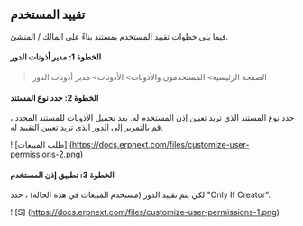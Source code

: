 ## تقييد المستخدم

فيما يلي خطوات تقييد المستخدم بمستند بناءً على المالك / المنشئ.

#### الخطوة 1: مدير أذونات الدور

> الصفحة الرئيسية> المستخدمون والأذونات> الأذونات> مدير أذونات الدور

#### الخطوة 2: حدد نوع المستند

حدد نوع المستند الذي تريد تعيين إذن المستخدم له. بعد تحميل الأذونات للمستند المحدد ، قم بالتمرير إلى الدور الذي تريد تعيين التقييد له.

! [طلب المبيعات] (https://docs.erpnext.com/files/customize-user-permissions-2.png)

#### الخطوة 3: تطبيق إذن المستخدم

لكي يتم تقييد الدور (مستخدم المبيعات في هذه الحالة) ، حدد "Only If Creator".

! [S] (https://docs.erpnext.com/files/customize-user-permissions-1.png)